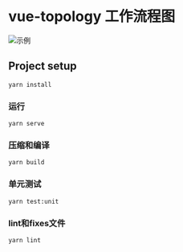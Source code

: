 # vue-topology 工作流程图

![示例](https://github.com/happydele/vue-topology/blob/master/src/assets/canvas.png)

## Project setup

```
yarn install
```

### 运行

```
yarn serve
```

### 压缩和编译

```
yarn build
```

### 单元测试

```
yarn test:unit
```

### lint和fixes文件

```
yarn lint
```
